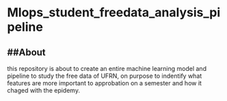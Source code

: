 # Mlops_student_freedata_analysis_pipeline
##About
---
this repository is about to create an entire machine learning model and pipeline to study the free data of UFRN, on purpose to indentify what features are 
more important to approbation on a semester and how it chaged with the epidemy.  
